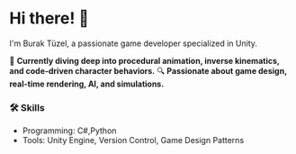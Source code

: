 # Hi there! 👋
I'm Burak Tüzel, a passionate game developer specialized in Unity.

🌟 **Currently diving deep into procedural animation, inverse kinematics, and code-driven character behaviors.**
🔍 **Passionate about game design, real-time rendering, AI, and simulations.**

### 🛠️ Skills
* Programming: C#,Python
* Tools: Unity Engine, Version Control, Game Design Patterns


